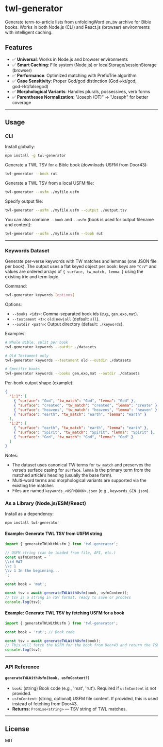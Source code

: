# twl-generator

Generate term-to-article lists from unfoldingWord en_tw archive for Bible books. Works in both Node.js (CLI) and React.js (browser) environments with intelligent caching.

## Features

- ✅ **Universal**: Works in Node.js and browser environments
- ✅ **Smart Caching**: File system (Node.js) or localStorage/sessionStorage (browser)
- ✅ **Performance**: Optimized matching with PrefixTrie algorithm
- ✅ **Case Sensitivity**: Proper God/god distinction (God→kt/god, god→kt/falsegod)
- ✅ **Morphological Variants**: Handles plurals, possessives, verb forms
- ✅ **Parentheses Normalization**: "Joseph (OT)" → "Joseph" for better coverage

---

## Usage

### CLI

Install globally:

```bash
npm install -g twl-generator
```

Generate a TWL TSV for a Bible book (downloads USFM from Door43):

```bash
twl-generator --book rut
```

Generate a TWL TSV from a local USFM file:

```bash
twl-generator --usfm ./myfile.usfm
```

Specify output file:

```bash
twl-generator --usfm ./myfile.usfm --output ./output.tsv
```

You can also combine `--book` and `--usfm` (book is used for output filename and context):

```bash
twl-generator --usfm ./myfile.usfm --book rut
```

---

### Keywords Dataset

Generate per-verse keywords with TW matches and lemmas (one JSON file per book). The output uses a flat keyed object per book: keys are `"C:V"` and values are ordered arrays of `{ surface, tw_match, lemma }` using the existing trie and term logic.

Command:

```bash
twl-generator keywords [options]
```

Options:

- `--books <ids>`: Comma-separated book ids (e.g., `gen,exo,mat`).
- `--testament <t>`: `old|new|all` (default: `all`).
- `--outdir <path>`: Output directory (default: `./keywords`).

Examples:

```bash
# Whole Bible, split per book
twl-generator keywords --outdir ./datasets

# Old Testament only
twl-generator keywords --testament old --outdir ./datasets

# Specific books
twl-generator keywords --books gen,exo,mat --outdir ./datasets
```

Per-book output shape (example):

```json
{
  "1:1": [
    { "surface": "God", "tw_match": "God", "lemma": "God" },
    { "surface": "created", "tw_match": "created", "lemma": "create" },
    { "surface": "heavens", "tw_match": "heavens", "lemma": "heaven" },
    { "surface": "earth", "tw_match": "earth", "lemma": "earth" }
  ],
  "1:2": [
    { "surface": "earth", "tw_match": "earth", "lemma": "earth" },
    { "surface": "Spirit", "tw_match": "Spirit", "lemma": "Spirit" },
    { "surface": "God", "tw_match": "God", "lemma": "God" }
  ]
}
```

Notes:

- The dataset uses canonical TW terms for `tw_match` and preserves the verse’s surface casing for `surface`. `lemma` is the primary term from the matched article’s heading (usually the base form).
- Multi-word terms and morphological variants are supported via the existing trie matcher.
- Files are named `keywords_<USFMBOOK>.json` (e.g., `keywords_GEN.json`).

### As a Library (Node.js/ESM/React)

Install as a dependency:

```bash
npm install twl-generator
```

#### Example: Generate TWL TSV from USFM string

```js
import { generateTWLWithUsfm } from 'twl-generator';

// USFM string (can be loaded from file, API, etc.)
const usfmContent = `
\\id MAT
\\c 1
\\v 1 In the beginning...
`;

const book = 'mat';

const tsv = await generateTWLWithUsfm(book, usfmContent);
// tsv is a string in TSV format, ready to save or process
console.log(tsv);
```

#### Example: Generate TWL TSV by fetching USFM for a book

```js
import { generateTWLWithUsfm } from 'twl-generator';

const book = 'rut'; // Book code

const tsv = await generateTWLWithUsfm(book);
// This will fetch the USFM for the book from Door43 and return the TSV string
console.log(tsv);
```

---

### API Reference

#### `generateTWLWithUsfm(book, usfmContent?)`

- `book`: (string) Book code (e.g., 'mat', 'rut'). Required if `usfmContent` is not provided.
- `usfmContent`: (string, optional) USFM file content. If provided, this is used instead of fetching from Door43.
- **Returns:** `Promise<string>` — TSV string of TWL matches.

---

## License

MIT
